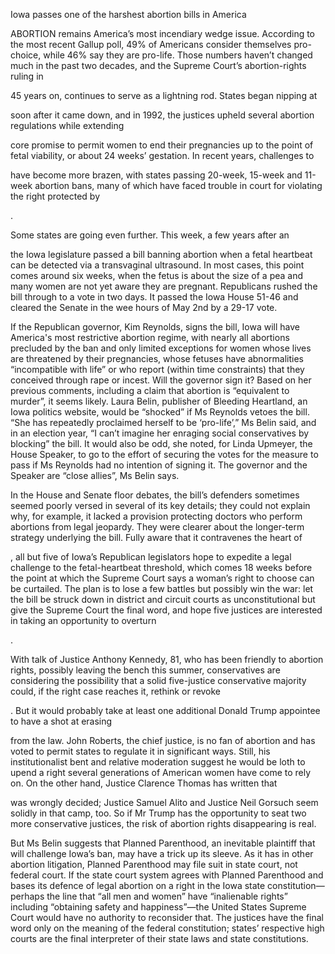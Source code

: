 Iowa passes one of the harshest abortion bills in America

ABORTION remains America’s most incendiary wedge issue. According to the most recent Gallup poll, 49% of Americans consider themselves pro-choice, while 46% say they are pro-life. Those numbers haven’t changed much in the past two decades, and the Supreme Court’s abortion-rights ruling in 

 45 years on, continues to serve as a lightning rod. States began nipping at 

 soon after it came down, and in 1992, the justices upheld several abortion regulations while extending 

 core promise to permit women to end their pregnancies up to the point of fetal viability, or about 24 weeks’ gestation. In recent years, challenges to 

 have become more brazen, with states passing 20-week, 15-week and 11-week abortion bans, many of which have faced trouble in court for violating the right protected by 

.

Some states are going even further. This week, a few years after an

 the Iowa legislature passed a bill banning abortion when a fetal heartbeat can be detected via a transvaginal ultrasound. In most cases, this point comes around six weeks, when the fetus is about the size of a pea and many women are not yet aware they are pregnant. Republicans rushed the bill through to a vote in two days. It passed the Iowa House 51-46 and cleared the Senate in the wee hours of May 2nd by a 29-17 vote. 

If the Republican governor, Kim Reynolds, signs the bill, Iowa will have America's most restrictive abortion regime, with nearly all abortions precluded by the ban and only limited exceptions for women whose lives are threatened by their pregnancies, whose fetuses have abnormalities “incompatible with life” or who report (within time constraints) that they conceived through rape or incest. Will the governor sign it? Based on her previous comments, including a claim that abortion is “equivalent to murder”, it seems likely. Laura Belin, publisher of Bleeding Heartland, an Iowa politics website, would be “shocked” if Ms Reynolds vetoes the bill. “She has repeatedly proclaimed herself to be ‘pro-life’,” Ms Belin said, and in an election year, “I can’t imagine her enraging social conservatives by blocking” the bill. It would also be odd, she noted, for Linda Upmeyer, the House Speaker, to go to the effort of securing the votes for the measure to pass if Ms Reynolds had no intention of signing it. The governor and the Speaker are “close allies”, Ms Belin says.

In the House and Senate floor debates, the bill’s defenders sometimes seemed poorly versed in several of its key details; they could not explain why, for example, it lacked a provision protecting doctors who perform abortions from legal jeopardy. They were clearer about the longer-term strategy underlying the bill. Fully aware that it contravenes the heart of 

, all but five of Iowa’s Republican legislators hope to expedite a legal challenge to the fetal-heartbeat threshold, which comes 18 weeks before the point at which the Supreme Court says a woman’s right to choose can be curtailed. The plan is to lose a few battles but possibly win the war: let the bill be struck down in district and circuit courts as unconstitutional but give the Supreme Court the final word, and hope five justices are interested in taking an opportunity to overturn 

.

With talk of Justice Anthony Kennedy, 81, who has been friendly to abortion rights, possibly leaving the bench this summer, conservatives are considering the possibility that a solid five-justice conservative majority could, if the right case reaches it, rethink or revoke 

. But it would probably take at least one additional Donald Trump appointee to have a shot at erasing 

 from the law. John Roberts, the chief justice, is no fan of abortion and has voted to permit states to regulate it in significant ways. Still, his institutionalist bent and relative moderation suggest he would be loth to upend a right several generations of American women have come to rely on. On the other hand, Justice Clarence Thomas has written that 

 was wrongly decided; Justice Samuel Alito and Justice Neil Gorsuch seem solidly in that camp, too. So if Mr Trump has the opportunity to seat two more conservative justices, the risk of abortion rights disappearing is real. 

But Ms Belin suggests that Planned Parenthood, an inevitable plaintiff that will challenge Iowa’s ban, may have a trick up its sleeve. As it has in other abortion litigation, Planned Parenthood may file suit in state court, not federal court. If the state court system agrees with Planned Parenthood and bases its defence of legal abortion on a right in the Iowa state constitution—perhaps the line that “all men and women” have “inalienable rights” including “obtaining safety and happiness”—the United States Supreme Court would have no authority to reconsider that. The justices have the final word only on the meaning of the federal constitution; states’ respective high courts are the final interpreter of their state laws and state constitutions.
